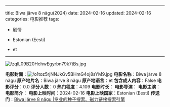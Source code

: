 
---
title: Biwa järve 8 nägu(2024)
date: 2024-02-16
updated: 2024-02-16
categories: 电影推荐
tags:

- 剧情

- Estonian (Eesti)
- et
---

<img src="https://image.tmdb.org/t/p/original/zqlL09B20HchwEgyrbn79k7tBs.jpg" alt="/zqlL09B20HchwEgyrbn79k7tBs.jpg" title="/zqlL09B20HchwEgyrbn79k7tBs.jpg">

**电影封面**：<img src="https://image.tmdb.org/t/p/w200/o1toz5rjNNJkGv5BHmG4oj8sYM9.jpg" alt="/o1toz5rjNNJkGv5BHmG4oj8sYM9.jpg" title="/o1toz5rjNNJkGv5BHmG4oj8sYM9.jpg">
**电影名称**：Biwa järve 8 nägu
**原产地片名**：Biwa järve 8 nägu
**原产地语言**：et
**包含成人内容**：False
**电影评分**：0.0
**评分人数**：0
**热门程度**：4.109
**电影时长**：
**电影导演**：
**电影主演**：
**电影简介**：
**电影上映时间**：2024-02-16
**电影上映国家**：Estonian (Eesti)
**传送门**：[Biwa järve 8 nägu |专业的种子搜索、磁力链接搜索引擎](https://movie.amd794.com:2083/?search=Biwa%20j%C3%A4rve%208%20n%C3%A4gu&ordering=&mode=match_phrase&page_size=10&page=1)

